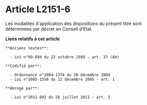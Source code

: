 # Article L2151-6

Les modalités d'application des dispositions du présent titre sont déterminées par décret en Conseil d'Etat.

**Liens relatifs à cet article**

	**Anciens textes**:

	  - Loi n°99-894 du 22 octobre 1999 - art. 37 (Ab)

	**Codifié par**:

	  - Ordonnance n°2004-1374 du 20 décembre 2004
	  - Loi n°2005-1550 du 12 décembre 2005 - art. 1

	**Abrogé par**:

	  - Loi n°2011-892 du 28 juillet 2011 - art. 3
